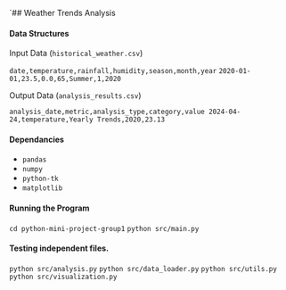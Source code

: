 `## Weather Trends Analysis

#### Data Structures

Input Data (`historical_weather.csv`)

`date,temperature,rainfall,humidity,season,month,year`
`2020-01-01,23.5,0.0,65,Summer,1,2020`

Output Data (`analysis_results.csv`)

`analysis_date,metric,analysis_type,category,value
2024-04-24,temperature,Yearly Trends,2020,23.13`

#### Dependancies

* `pandas`
* `numpy`
* `python-tk`
* `matplotlib`

#### Running the Program

`cd python-mini-project-group1`
`python src/main.py`

#### Testing independent files.

`python src/analysis.py`
`python src/data_loader.py`
`python src/utils.py`
`python src/visualization.py`

